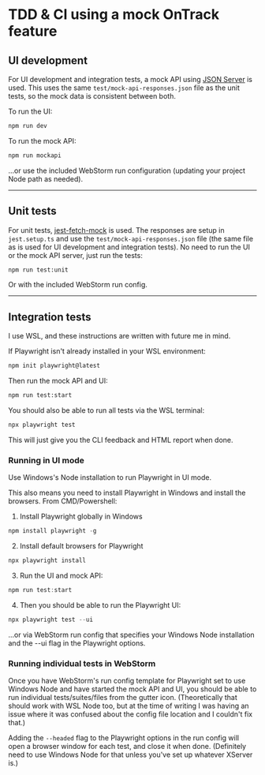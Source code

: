# TDD & CI using a mock OnTrack feature

## UI development 

For UI development and integration tests, a mock API using [JSON Server](https://www.npmjs.com/package/json-server) is used. This uses the same `test/mock-api-responses.json` file as the unit tests, so the mock data is consistent between both.

To run the UI: 
```bash
npm run dev
```

To run the mock API:
```bash
npm run mockapi
```
...or use the included WebStorm run configuration (updating your project Node path as needed).

---

## Unit tests

For unit tests, [jest-fetch-mock](https://www.npmjs.com/package/jest-fetch-mock) is used. The responses are setup in `jest.setup.ts` and use the `test/mock-api-responses.json` file (the same file as is used for UI development and integration tests). No need to run the UI or the mock API server, just run the tests:

```bash
npm run test:unit
```
Or with the included WebStorm run config.

---

## Integration tests

I use WSL, and these instructions are written with future me in mind.

If Playwright isn't already installed in your WSL environment:

```bash
npm init playwright@latest
```

Then run the mock API and UI:
```bash
npm run test:start
```

You should also be able to run all tests via the WSL terminal:

```bash
npx playwright test
```

This will just give you the CLI feedback and HTML report when done.

### Running in UI mode

Use Windows's Node installation to run Playwright in UI mode.

This also means you need to install Playwright in Windows and install the browsers. From CMD/Powershell:

1. Install Playwright globally in Windows

```powershell
npm install playwright -g
```

2. Install default browsers for Playwright
```powershell
npx playwright install
```
3. Run the UI and mock API:
```powershell
npm run test:start
```

4. Then you should be able to run the Playwright UI:
```powershell
npx playwright test --ui
```
...or via WebStorm run config that specifies your Windows Node installation and the --ui flag in the Playwright options.

### Running individual tests in WebStorm

Once you have WebStorm's run config template for Playwright set to use Windows Node and have started the mock API and UI, you should be able to run individual tests/suites/files from the gutter icon. (Theoretically that should work with WSL Node too, but at the time of writing I was having an issue where it was confused about the config file location and I couldn't fix that.)

Adding the `--headed` flag to the Playwright options in the run config will open a browser window for each test, and close it when done. (Definitely need to use Windows Node for that unless you've set up whatever XServer is.)

